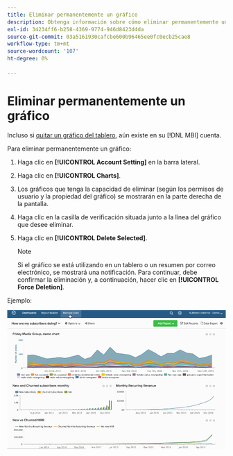 ```yaml
---
title: Eliminar permanentemente un gráfico
description: Obtenga información sobre cómo eliminar permanentemente un gráfico.
exl-id: 34234ff6-b258-4369-9774-946d8423d4da
source-git-commit: 03a5161930cafcbe600b96465ee0fc0ecb25cae8
workflow-type: tm+mt
source-wordcount: '107'
ht-degree: 0%

---
```


# Eliminar permanentemente un gráfico

Incluso si [quitar un gráfico del tablero](../../data-user/dashboards/remove-charts-dashboard.md), aún existe en su [!DNL MBI] cuenta.

Para eliminar permanentemente un gráfico:

1. Haga clic en **[!UICONTROL Account Setting]** en la barra lateral.

1. Haga clic en **[!UICONTROL Charts]**.

1. Los gráficos que tenga la capacidad de eliminar (según los permisos de usuario y la propiedad del gráfico) se mostrarán en la parte derecha de la pantalla.

1. Haga clic en la casilla de verificación situada junto a la línea del gráfico que desee eliminar.

1. Haga clic en **[!UICONTROL Delete Selected]**.

   >[!NOTE]
   >
   >Si el gráfico se está utilizando en un tablero o un resumen por correo electrónico, se mostrará una notificación. Para continuar, debe confirmar la eliminación y, a continuación, hacer clic en **[!UICONTROL Force Deletion]**.

Ejemplo:

![eliminar un gráfico](../../assets/deletechart.gif)<!--{: width="630" height="402"}-->
